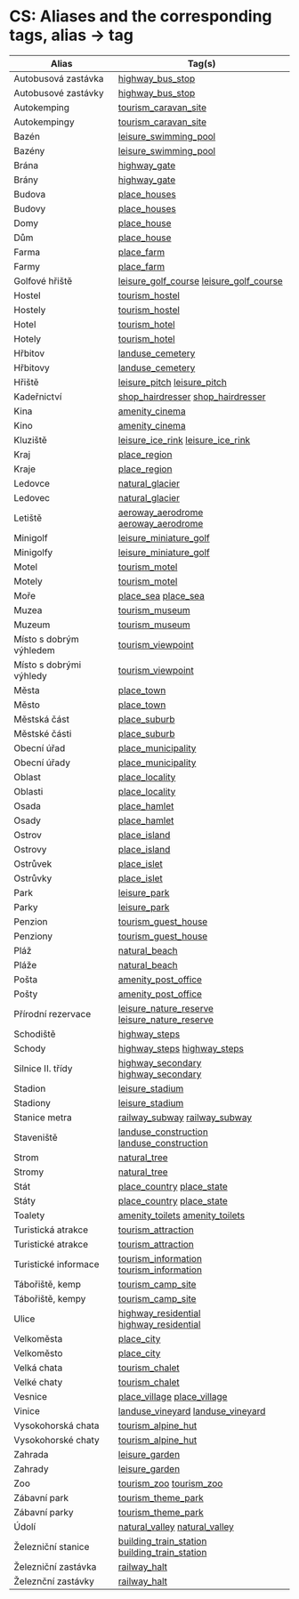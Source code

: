 # CS: Aliases and the corresponding tags, alias -> tag

Alias | Tag(s) 
--- | --- 
Autobusová zastávka |  [highway\_bus\_stop](https://taginfo.openstreetmap.org/tags/highway=bus_stop)
Autobusové zastávky |  [highway\_bus\_stop](https://taginfo.openstreetmap.org/tags/highway=bus_stop)
Autokemping |  [tourism\_caravan\_site](https://taginfo.openstreetmap.org/tags/tourism=caravan_site)
Autokempingy |  [tourism\_caravan\_site](https://taginfo.openstreetmap.org/tags/tourism=caravan_site)
Bazén |  [leisure\_swimming\_pool](https://taginfo.openstreetmap.org/tags/leisure=swimming_pool)
Bazény |  [leisure\_swimming\_pool](https://taginfo.openstreetmap.org/tags/leisure=swimming_pool)
Brána |  [highway\_gate](https://taginfo.openstreetmap.org/tags/highway=gate)
Brány |  [highway\_gate](https://taginfo.openstreetmap.org/tags/highway=gate)
Budova |  [place\_houses](https://taginfo.openstreetmap.org/tags/place=houses)
Budovy |  [place\_houses](https://taginfo.openstreetmap.org/tags/place=houses)
Domy |  [place\_house](https://taginfo.openstreetmap.org/tags/place=house)
Dům |  [place\_house](https://taginfo.openstreetmap.org/tags/place=house)
Farma |  [place\_farm](https://taginfo.openstreetmap.org/tags/place=farm)
Farmy |  [place\_farm](https://taginfo.openstreetmap.org/tags/place=farm)
Golfové hřiště |  [leisure\_golf\_course](https://taginfo.openstreetmap.org/tags/leisure=golf_course) [leisure\_golf\_course](https://taginfo.openstreetmap.org/tags/leisure=golf_course)
Hostel |  [tourism\_hostel](https://taginfo.openstreetmap.org/tags/tourism=hostel)
Hostely |  [tourism\_hostel](https://taginfo.openstreetmap.org/tags/tourism=hostel)
Hotel |  [tourism\_hotel](https://taginfo.openstreetmap.org/tags/tourism=hotel)
Hotely |  [tourism\_hotel](https://taginfo.openstreetmap.org/tags/tourism=hotel)
Hřbitov |  [landuse\_cemetery](https://taginfo.openstreetmap.org/tags/landuse=cemetery)
Hřbitovy |  [landuse\_cemetery](https://taginfo.openstreetmap.org/tags/landuse=cemetery)
Hřiště |  [leisure\_pitch](https://taginfo.openstreetmap.org/tags/leisure=pitch) [leisure\_pitch](https://taginfo.openstreetmap.org/tags/leisure=pitch)
Kadeřnictví |  [shop\_hairdresser](https://taginfo.openstreetmap.org/tags/shop=hairdresser) [shop\_hairdresser](https://taginfo.openstreetmap.org/tags/shop=hairdresser)
Kina |  [amenity\_cinema](https://taginfo.openstreetmap.org/tags/amenity=cinema)
Kino |  [amenity\_cinema](https://taginfo.openstreetmap.org/tags/amenity=cinema)
Kluziště |  [leisure\_ice\_rink](https://taginfo.openstreetmap.org/tags/leisure=ice_rink) [leisure\_ice\_rink](https://taginfo.openstreetmap.org/tags/leisure=ice_rink)
Kraj |  [place\_region](https://taginfo.openstreetmap.org/tags/place=region)
Kraje |  [place\_region](https://taginfo.openstreetmap.org/tags/place=region)
Ledovce |  [natural\_glacier](https://taginfo.openstreetmap.org/tags/natural=glacier)
Ledovec |  [natural\_glacier](https://taginfo.openstreetmap.org/tags/natural=glacier)
Letiště |  [aeroway\_aerodrome](https://taginfo.openstreetmap.org/tags/aeroway=aerodrome) [aeroway\_aerodrome](https://taginfo.openstreetmap.org/tags/aeroway=aerodrome)
Minigolf |  [leisure\_miniature\_golf](https://taginfo.openstreetmap.org/tags/leisure=miniature_golf)
Minigolfy |  [leisure\_miniature\_golf](https://taginfo.openstreetmap.org/tags/leisure=miniature_golf)
Motel |  [tourism\_motel](https://taginfo.openstreetmap.org/tags/tourism=motel)
Motely |  [tourism\_motel](https://taginfo.openstreetmap.org/tags/tourism=motel)
Moře |  [place\_sea](https://taginfo.openstreetmap.org/tags/place=sea) [place\_sea](https://taginfo.openstreetmap.org/tags/place=sea)
Muzea |  [tourism\_museum](https://taginfo.openstreetmap.org/tags/tourism=museum)
Muzeum |  [tourism\_museum](https://taginfo.openstreetmap.org/tags/tourism=museum)
Místo s dobrým výhledem |  [tourism\_viewpoint](https://taginfo.openstreetmap.org/tags/tourism=viewpoint)
Místo s dobrými výhledy |  [tourism\_viewpoint](https://taginfo.openstreetmap.org/tags/tourism=viewpoint)
Města |  [place\_town](https://taginfo.openstreetmap.org/tags/place=town)
Město |  [place\_town](https://taginfo.openstreetmap.org/tags/place=town)
Městská část |  [place\_suburb](https://taginfo.openstreetmap.org/tags/place=suburb)
Městské části |  [place\_suburb](https://taginfo.openstreetmap.org/tags/place=suburb)
Obecní úřad |  [place\_municipality](https://taginfo.openstreetmap.org/tags/place=municipality)
Obecní úřady |  [place\_municipality](https://taginfo.openstreetmap.org/tags/place=municipality)
Oblast |  [place\_locality](https://taginfo.openstreetmap.org/tags/place=locality)
Oblasti |  [place\_locality](https://taginfo.openstreetmap.org/tags/place=locality)
Osada |  [place\_hamlet](https://taginfo.openstreetmap.org/tags/place=hamlet)
Osady |  [place\_hamlet](https://taginfo.openstreetmap.org/tags/place=hamlet)
Ostrov |  [place\_island](https://taginfo.openstreetmap.org/tags/place=island)
Ostrovy |  [place\_island](https://taginfo.openstreetmap.org/tags/place=island)
Ostrůvek |  [place\_islet](https://taginfo.openstreetmap.org/tags/place=islet)
Ostrůvky |  [place\_islet](https://taginfo.openstreetmap.org/tags/place=islet)
Park |  [leisure\_park](https://taginfo.openstreetmap.org/tags/leisure=park)
Parky |  [leisure\_park](https://taginfo.openstreetmap.org/tags/leisure=park)
Penzion |  [tourism\_guest\_house](https://taginfo.openstreetmap.org/tags/tourism=guest_house)
Penziony |  [tourism\_guest\_house](https://taginfo.openstreetmap.org/tags/tourism=guest_house)
Pláž |  [natural\_beach](https://taginfo.openstreetmap.org/tags/natural=beach)
Pláže |  [natural\_beach](https://taginfo.openstreetmap.org/tags/natural=beach)
Pošta |  [amenity\_post\_office](https://taginfo.openstreetmap.org/tags/amenity=post_office)
Pošty |  [amenity\_post\_office](https://taginfo.openstreetmap.org/tags/amenity=post_office)
Přírodní rezervace |  [leisure\_nature\_reserve](https://taginfo.openstreetmap.org/tags/leisure=nature_reserve) [leisure\_nature\_reserve](https://taginfo.openstreetmap.org/tags/leisure=nature_reserve)
Schodiště |  [highway\_steps](https://taginfo.openstreetmap.org/tags/highway=steps)
Schody |  [highway\_steps](https://taginfo.openstreetmap.org/tags/highway=steps) [highway\_steps](https://taginfo.openstreetmap.org/tags/highway=steps)
Silnice II. třídy |  [highway\_secondary](https://taginfo.openstreetmap.org/tags/highway=secondary) [highway\_secondary](https://taginfo.openstreetmap.org/tags/highway=secondary)
Stadion |  [leisure\_stadium](https://taginfo.openstreetmap.org/tags/leisure=stadium)
Stadiony |  [leisure\_stadium](https://taginfo.openstreetmap.org/tags/leisure=stadium)
Stanice metra |  [railway\_subway](https://taginfo.openstreetmap.org/tags/railway=subway) [railway\_subway](https://taginfo.openstreetmap.org/tags/railway=subway)
Staveniště |  [landuse\_construction](https://taginfo.openstreetmap.org/tags/landuse=construction) [landuse\_construction](https://taginfo.openstreetmap.org/tags/landuse=construction)
Strom |  [natural\_tree](https://taginfo.openstreetmap.org/tags/natural=tree)
Stromy |  [natural\_tree](https://taginfo.openstreetmap.org/tags/natural=tree)
Stát |  [place\_country](https://taginfo.openstreetmap.org/tags/place=country) [place\_state](https://taginfo.openstreetmap.org/tags/place=state)
Státy |  [place\_country](https://taginfo.openstreetmap.org/tags/place=country) [place\_state](https://taginfo.openstreetmap.org/tags/place=state)
Toalety |  [amenity\_toilets](https://taginfo.openstreetmap.org/tags/amenity=toilets) [amenity\_toilets](https://taginfo.openstreetmap.org/tags/amenity=toilets)
Turistická atrakce |  [tourism\_attraction](https://taginfo.openstreetmap.org/tags/tourism=attraction)
Turistické atrakce |  [tourism\_attraction](https://taginfo.openstreetmap.org/tags/tourism=attraction)
Turistické informace |  [tourism\_information](https://taginfo.openstreetmap.org/tags/tourism=information) [tourism\_information](https://taginfo.openstreetmap.org/tags/tourism=information)
Tábořiště, kemp |  [tourism\_camp\_site](https://taginfo.openstreetmap.org/tags/tourism=camp_site)
Tábořiště, kempy |  [tourism\_camp\_site](https://taginfo.openstreetmap.org/tags/tourism=camp_site)
Ulice |  [highway\_residential](https://taginfo.openstreetmap.org/tags/highway=residential) [highway\_residential](https://taginfo.openstreetmap.org/tags/highway=residential)
Velkoměsta |  [place\_city](https://taginfo.openstreetmap.org/tags/place=city)
Velkoměsto |  [place\_city](https://taginfo.openstreetmap.org/tags/place=city)
Velká chata |  [tourism\_chalet](https://taginfo.openstreetmap.org/tags/tourism=chalet)
Velké chaty |  [tourism\_chalet](https://taginfo.openstreetmap.org/tags/tourism=chalet)
Vesnice |  [place\_village](https://taginfo.openstreetmap.org/tags/place=village) [place\_village](https://taginfo.openstreetmap.org/tags/place=village)
Vinice |  [landuse\_vineyard](https://taginfo.openstreetmap.org/tags/landuse=vineyard) [landuse\_vineyard](https://taginfo.openstreetmap.org/tags/landuse=vineyard)
Vysokohorská chata |  [tourism\_alpine\_hut](https://taginfo.openstreetmap.org/tags/tourism=alpine_hut)
Vysokohorské chaty |  [tourism\_alpine\_hut](https://taginfo.openstreetmap.org/tags/tourism=alpine_hut)
Zahrada |  [leisure\_garden](https://taginfo.openstreetmap.org/tags/leisure=garden)
Zahrady |  [leisure\_garden](https://taginfo.openstreetmap.org/tags/leisure=garden)
Zoo |  [tourism\_zoo](https://taginfo.openstreetmap.org/tags/tourism=zoo) [tourism\_zoo](https://taginfo.openstreetmap.org/tags/tourism=zoo)
Zábavní park |  [tourism\_theme\_park](https://taginfo.openstreetmap.org/tags/tourism=theme_park)
Zábavní parky |  [tourism\_theme\_park](https://taginfo.openstreetmap.org/tags/tourism=theme_park)
Údolí |  [natural\_valley](https://taginfo.openstreetmap.org/tags/natural=valley) [natural\_valley](https://taginfo.openstreetmap.org/tags/natural=valley)
Železniční stanice |  [building\_train\_station](https://taginfo.openstreetmap.org/tags/building=train_station) [building\_train\_station](https://taginfo.openstreetmap.org/tags/building=train_station)
Železniční zastávka |  [railway\_halt](https://taginfo.openstreetmap.org/tags/railway=halt)
Železnční zastávky |  [railway\_halt](https://taginfo.openstreetmap.org/tags/railway=halt)
